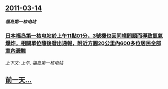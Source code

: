 ## [2011-03-14](/zh/news/2011/03/14/index.md)

##### 福岛第一核电站
### [日本福岛第一核电站於上午11點01分，3號機也因同樣問題而導致氫氣爆炸，相關單位隨後發出通報，附近方圓20公里內600多位居民全部室內避難 ](/zh/news/2011/03/14/日本福岛第一核电站於上午11點01分-3號機也因同樣問題而導致氫氣爆炸-相關單位隨後發出通報-附近方圓20公里內600多.md)
_上下文: 上午, 福岛第一核电站_

## [前一天...](/zh/news/2011/03/13/index.md)

